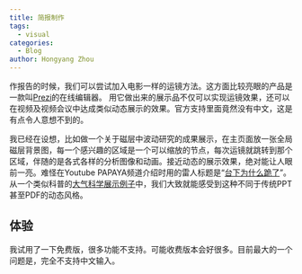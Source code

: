 ```yaml
---
title: 简报制作
tags:
  - visual
categories:
  - Blog
author: Hongyang Zhou
---
```


作报告的时候，我们可以尝试加入电影一样的运镜方法。这方面比较亮眼的产品是一款叫[Prezi](https://prezi.com/)的在线编辑器。
用它做出来的展示品不仅可以实现运镜效果，还可以在视频及视频会议中达成类似动态展示的效果。官方支持里面竟然没有中文，这是有点令人意想不到的。

我已经在设想，比如做一个关于磁层中波动研究的成果展示，在主页面放一张全局磁层背景图，每一个感兴趣的区域是一个可以缩放的节点，每次运镜就跳转到那个区域，伴随的是各式各样的分析图像和动画。接近动态的展示效果，绝对能让人眼前一亮。难怪在Youtube PAPAYA频道介绍时用的雷人标题是“[台下为什么跪了](https://youtu.be/3nqZs8VTchU)”。从一个类似科普的[大气科学展示例子](https://prezi.com/p/gdoet3aoslkk/science-behind-atmospheric-change/?click_source=logged_element&element_type=prezi_card&element_text=gdoet3aoslkk)中，我们大致就能感受到这种不同于传统PPT甚至PDF的动态风格。

## 体验

我试用了一下免费版，很多功能不支持。可能收费版本会好很多。目前最大的一个问题是，完全不支持中文输入。
